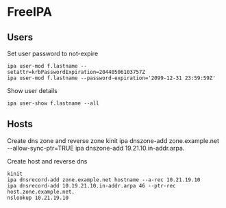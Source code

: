 FreeIPA
=======

Users
-----

Set user password to not-expire

    ipa user-mod f.lastname --setattr=krbPasswordExpiration=20440506103757Z
    ipa user-mod f.lastname --password-expiration='2099-12-31 23:59:59Z'

Show user details 

    ipa user-show f.lastname --all


Hosts
-----


Create dns zone and reverse zone
    kinit
    ipa dnszone-add zone.example.net --allow-sync-ptr=TRUE
    ipa dnszone-add 19.21.10.in-addr.arpa.

Create host and reverse dns

	kinit
    ipa dnsrecord-add zone.example.net hostname --a-rec 10.21.19.10
    ipa dnsrecord-add 10.19.21.10.in-addr.arpa 46 --ptr-rec host.zone.example.net.
	nslookup 10.21.19.10
